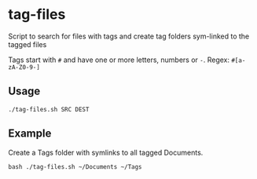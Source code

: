 # tag-files

Script to search for files with tags and create tag folders sym-linked to the tagged files

Tags start with `#` and have one or more letters, numbers or `-`. Regex: `#[a-zA-Z0-9-]`

## Usage

`./tag-files.sh SRC DEST`

## Example

Create a Tags folder with symlinks to all tagged Documents.

`bash ./tag-files.sh ~/Documents ~/Tags`

